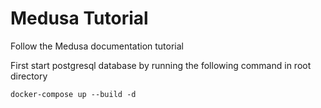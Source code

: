 # Medusa Tutorial

Follow the Medusa documentation tutorial

First start postgresql database by running the following command in root directory
```
docker-compose up --build -d
```
